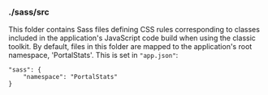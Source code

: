 ### ./sass/src

This folder contains Sass files defining CSS rules corresponding to classes
included in the application's JavaScript code build when using the classic toolkit.
By default, files in this folder are mapped to the application's root namespace, 'PortalStats'.
This is set in `"app.json"`:

    "sass": {
        "namespace": "PortalStats"
    }